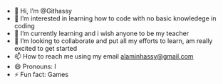 - 👋 Hi, I’m @Githassy
- 👀 I’m interested in learning how to code with no basic knowledege in coding 
- 🌱 I’m currently learning and i wish anyone to be my teacher 
- 💞️ I’m looking to collaborate and put all my efforts to learn, am really excited to get started
- 📫 How to reach me using my email alaminhassy@gmail.com 
- 😄 Pronouns: I
- ⚡ Fun fact: Games

<!---
Githassy/Githassy is a ✨ special ✨ repository because its `README.md` (this file) appears on your GitHub profile.
You can click the Preview link to take a look at your changes.
--->
